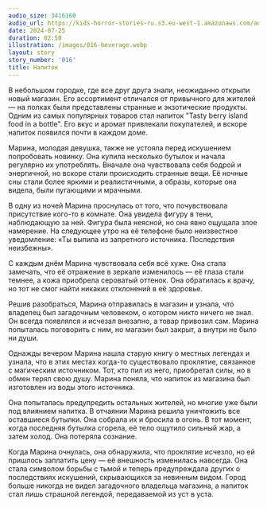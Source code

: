 ```yaml
---
audio_size: 3416160
audio_url: https://kids-horror-stories-ru.s3.eu-west-1.amazonaws.com/audio/016-beverage.mp3
date: 2024-07-25
duration: 02:50
illustration: /images/016-beverage.webp
layout: story
story_number: '016'
title: Напиток
---
```


В небольшом городке, где все друг друга знали, неожиданно открыли новый магазин. Его ассортимент отличался от привычного для жителей — на полках были представлены странные и экзотические продукты. Одним из самых популярных товаров стал напиток "Tasty berry island food in a bottle". Его вкус и аромат привлекали покупателей, и вскоре напиток появился почти в каждом доме.

Марина, молодая девушка, также не устояла перед искушением попробовать новинку. Она купила несколько бутылок и начала регулярно их употреблять. Вначале она чувствовала себя бодрой и энергичной, но вскоре стали происходить странные вещи. Её ночные сны стали более яркими и реалистичными, а образы, которые она видела, были пугающими и мрачными.

В одну из ночей Марина проснулась от того, что почувствовала присутствие кого-то в комнате. Она увидела фигуру в тени, наблюдающую за ней. Фигура была неясной, но она явно ощущала злое намерение. На следующее утро на её телефоне было неизвестное уведомление: «Ты выпила из запретного источника. Последствия неизбежны».

С каждым днём Марина чувствовала себя всё хуже. Она стала замечать, что её отражение в зеркале изменилось — её глаза стали темнее, а кожа приобрела сероватый оттенок. Она обратилась к врачу, но тот не смог найти никаких отклонений в её здоровье.

Решив разобраться, Марина отправилась в магазин и узнала, что владелец был загадочным человеком, о котором никто ничего не знал. Он всегда появлялся и исчезал внезапно, а товар привозил сам. Марина попыталась поговорить с ним, но магазин был закрыт, а внутри не было ни души.

Однажды вечером Марина нашла старую книгу о местных легендах и узнала, что в этих местах когда-то существовало проклятие, связанное с магическим источником. Тот, кто пил из него, приобретал силы, но в обмен терял свою душу. Марина поняла, что напиток из магазина был изготовлен из воды этого источника.

Она попыталась предупредить остальных жителей, но многие уже были под влиянием напитка. В отчаянии Марина решила уничтожить все оставшиеся бутылки. Она собрала их и бросила в огонь. В тот момент, когда последняя бутылка сгорела, её тело ощутило сильный жар, а затем холод. Она потеряла сознание.

Когда Марина очнулась, она обнаружила, что проклятие исчезло, но ей пришлось заплатить цену — её внешность изменилась навсегда. Она стала символом борьбы с тьмой и теперь предупреждала других о последствиях искушений, скрывающихся за невинным видом. Город больше никогда не видел загадочного владельца магазина, а напиток стал лишь страшной легендой, передаваемой из уст в уста.